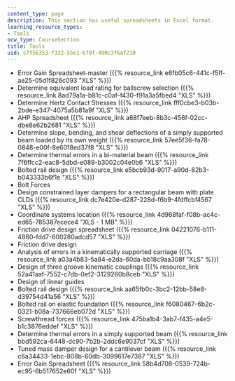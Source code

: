 ```yaml
---
content_type: page
description: This section has useful spreadsheets in Excel format.
learning_resource_types:
- Tools
ocw_type: CourseSection
title: Tools
uid: c7f56353-f332-55e1-6f0f-490c3f6af210
---
```


*   Error Gain Spreadsheet-master ({{% resource_link e6fb05c6-441c-f5ff-ae25-05d1f826c093 "XLS" %}})
*   Determine equivalent load rating for ballscrew selection ({{% resource_link 8ad79a1a-b81c-c0af-f430-f91a3a5fbed4 "XLS" %}})
*   Determine Hertz Contact Stresses ({{% resource_link fff0cbe3-b03b-2bde-e347-4075a5b81a9f "XLS" %}})
*   AHP Spreadsheet ({{% resource_link a68f7eeb-8b3c-456f-02cc-dbe8e62b2681 "XLS" %}})
*   Determine slope, bending, and shear deflections of a simply supported beam loaded by its own weight ({{% resource_link 57ee5f36-fa78-0848-e00f-8e6018ed37f8 "XLS" %}})
*   Determine thermal errors in a bi-material beam ({{% resource_link 7f6ffcc2-eac8-5dbd-e089-b3002c04e0b6 "XLS" %}})
*   Bolted rail design ({{% resource_link e5bcb93d-9017-a90d-82b3-b043333b6f1e "XLS" %}})
*   Bolt Forces
*   Design constrained layer dampers for a rectangular beam with plate CLDs ({{% resource_link dc7e420e-d287-228d-f6b9-4fdffcbf4567 "XLS" %}})
*   Coordinate systems location ({{% resource_link 4d968faf-f08b-ac4c-ed65-785387ecece4 "XLS - 1 MB" %}})
*   Friction drive design spreadsheet ({{% resource_link 04221076-b111-4860-fdd7-600280adcd57 "XLS" %}})
*   Friction drive design
*   Analysis of errors in a kinematically supported carriage ({{% resource_link a03a4b83-5a84-e2da-60da-bb18c9aa308f "XLS" %}})
*   Design of three groove kinematic couplings ({{% resource_link 52a41aaf-7552-c7db-0ef2-3129260b8ceb "XLS" %}})
*   Design of linear guides
*   Bolted rail design ({{% resource_link aa65fb0c-3bc2-12bb-58e8-d39754d41a56 "XLS" %}})
*   Bolted rail on elastic foundation ({{% resource_link f6080467-6b2c-0321-b08a-737666eb072d "XLS" %}})
*   Screwthread forces ({{% resource_link 475ba1b4-3ab7-f435-a4e5-b1c3876eddef "XLS" %}})
*   Determine thermal errors in a simply supported beam ({{% resource_link bbd592ca-6448-dc90-7b2b-2ddc6e9037cf "XLS" %}})
*   Tuned mass damper design for a cantilever beam ({{% resource_link c6a34433-1ebc-808b-60db-3099617e7387 "XLS" %}})
*   Error Gain Spreadsheet ({{% resource_link 58b4d708-0539-724b-ec95-6b517652e60f "XLS" %}})